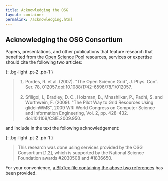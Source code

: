 ```yaml
---
title: Acknowledging the OSG
layout: container
permalink: /acknowledging.html
---
```


## Acknowledging the OSG Consortium

Papers, presentations, and other publications that feature research that benefited from the [Open Science Pool](/services/open_science_pool.html) resources, services or expertise should cite the following two articles:

{: .bg-light .pt-2 .pb-1 }
> 1. Pordes, R. et al. (2007). "The Open Science Grid", J. Phys. Conf. Ser. 78, 012057.doi:10.1088/1742-6596/78/1/012057.
> 
> 2. Sfiligoi, I., Bradley, D. C., Holzman, B., Mhashilkar, P., Padhi, S. and Wurthwein, F. (2009). "The Pilot Way to Grid Resources Using glideinWMS", 2009 WRI World Congress on Computer Science and Information Engineering, Vol. 2, pp. 428–432. doi:10.1109/CSIE.2009.950.

and include in the text the following acknowledgement:

{: .bg-light .pt-2 .pb-1 }
> This research was done using services provided by the OSG Consortium [1,2], which is supported by the National Science Foundation awards #2030508 and #1836650.

For your convenience, [a BibTex file containing the above two references](https://raw.githubusercontent.com/OSGConnect/connectbook/master/attachments/osg.bib) has been provided.
